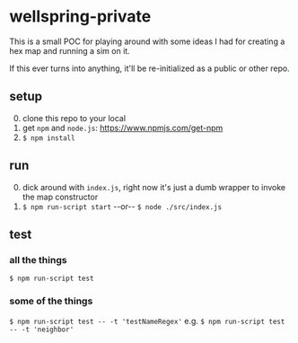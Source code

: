 # wellspring-private

This is a small POC for playing around with some ideas I had for creating a hex map and running a sim on it.

If this ever turns into anything, it'll be re-initialized as a public or other repo.

## setup

0. clone this repo to your local
1. get `npm` and `node.js`: https://www.npmjs.com/get-npm
2. `$ npm install`

## run

0. dick around with `index.js`, right now it's just a dumb wrapper to invoke the map constructor
1. `$ npm run-script start` --or-- `$ node ./src/index.js`

## test

### all the things
`$ npm run-script test`

### some of the things
`$ npm run-script test -- -t 'testNameRegex'` e.g. `$ npm run-script test -- -t 'neighbor'`
